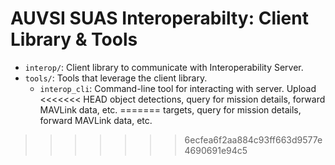 AUVSI SUAS Interoperabilty: Client Library & Tools
==================================================

* `interop/`: Client library to communicate with Interoperability Server.
* `tools/`: Tools that leverage the client library.
  + `interop_cli`: Command-line tool for interacting with server. Upload
<<<<<<< HEAD
    object detections, query for mission details, forward MAVLink data, etc.
=======
    targets, query for mission details, forward MAVLink data, etc.
>>>>>>> 6ecfea6f2aa884c93ff663d9577e4690691e94c5
